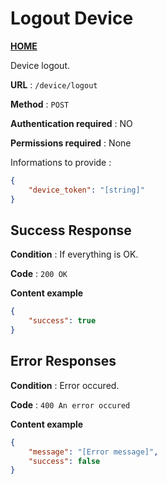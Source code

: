 # Logout Device
**[HOME](../README.md)**

Device logout.

**URL** : `/device/logout`

**Method** : `POST`

**Authentication required** : NO

**Permissions required** : None


Informations to provide :

```json
{
    "device_token": "[string]"
}
```

## Success Response

**Condition** : If everything is OK.

**Code** : `200 OK`

**Content example**

```json
{
    "success": true
}
```

## Error Responses

**Condition** : Error occured.

**Code** : `400 An error occured`

**Content example**

```json
{
    "message": "[Error message]",
    "success": false
}
```